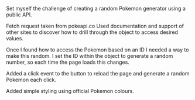 Set myself the challenge of creating a random Pokemon generator using a public API.

Fetch request taken from pokeapi.co
Used documentation and support of other sites to discover how to drill through the object to access desired values.

Once I found how to access the Pokemon based on an ID I needed a way to make this random. I set the ID within the object to generate a random number, so each time the page loads this changes.

Added a click event to the button to reload the page and generate a random Pokemon each click.

Added simple styling using official Pokemon colours.
